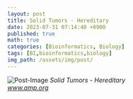 ```yaml
---
layout: post
title: Solid Tumors - Hereditary
date: 2023-07-31 07:14:40 +0900
published: true
math: true
categories: [Bioinformatics, Biology]
tags: [BI,bioinformatics,biology]
img_path: /assets/img/post/
---
```


![Post-Image](germline_cancer.png)
_Solid Tumors - Hereditary<br>
www.amp.org_
<br><br>